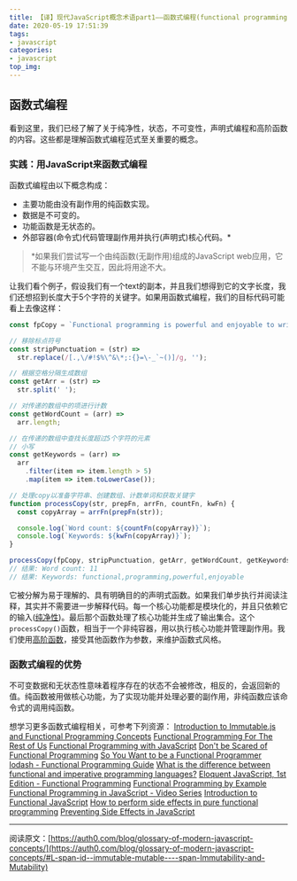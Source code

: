 ```yaml
---
title: 【译】现代JavaScript概念术语part1——函数式编程(functional programming)
date: 2020-05-19 17:51:39
tags: 
- javascript
categories:
- javascript
top_img:
---
```


## 函数式编程
看到这里，我们已经了解了关于纯净性，状态，不可变性，声明式编程和高阶函数的内容。这些都是理解函数式编程范式至关重要的概念。

### 实践：用JavaScript来函数式编程
函数式编程由以下概念构成：
+ 主要功能由没有副作用的纯函数实现。
+ 数据是不可变的。
+ 功能函数是无状态的。
+ 外部容器(命令式)代码管理副作用并执行(声明式)核心代码。*

> *如果我们尝试写一个由纯函数(无副作用)组成的JavaScript web应用，它不能与环境产生交互，因此将用途不大。

让我们看个例子，假设我们有一个text的副本，并且我们想得到它的文字长度，我们还想招到长度大于5个字符的关键字。如果用函数式编程，我们的目标代码可能看上去像这样：
```javascript
const fpCopy = `Functional programming is powerful and enjoyable to write. It's very cool!`;

// 移除标点符号
const stripPunctuation = (str) =>
  str.replace(/[.,\/#!$%\^&\*;:{}=\-_`~()]/g, '');

// 根据空格分隔生成数组
const getArr = (str) =>
  str.split(' ');

// 对传递的数组中的项进行计数
const getWordCount = (arr) =>
  arr.length;

// 在传递的数组中查找长度超过5个字符的元素
// 小写
const getKeywords = (arr) =>
  arr
    .filter(item => item.length > 5)
    .map(item => item.toLowerCase());

// 处理copy以准备字符串、创建数组、计数单词和获取关键字
function processCopy(str, prepFn, arrFn, countFn, kwFn) {
  const copyArray = arrFn(prepFn(str));

  console.log(`Word count: ${countFn(copyArray)}`);
  console.log(`Keywords: ${kwFn(copyArray)}`);
}

processCopy(fpCopy, stripPunctuation, getArr, getWordCount, getKeywords);
// 结果: Word count: 11
// 结果: Keywords: functional,programming,powerful,enjoyable
```
它被分解为易于理解的、具有明确目的的声明式函数。如果我们单步执行并阅读注释，其实并不需要进一步解释代码。每一个核心功能都是模块化的，并且只依赖它的输入([纯净性](/2020/05/18/modern-javascript-concepts-1-purity/))。最后那个函数处理了核心功能并生成了输出集合。这个`processCopy()`函数，相当于一个非纯容器，用以执行核心功能并管理副作用。我们使用[高阶函数](/2020/05/19/modern-javascript-concepts-1-hoc)，接受其他函数作为参数，来维护函数式风格。

### 函数式编程的优势
不可变数据和无状态性意味着程序存在的状态不会被修改，相反的，会返回新的值。纯函数被用做核心功能，为了实现功能并处理必要的副作用，非纯函数应该命令式的调用纯函数。

想学习更多函数式编程相关，可参考下列资源：
[Introduction to Immutable.js and Functional Programming Concepts](https://auth0.com/blog/intro-to-immutable-js/)
[Functional Programming For The Rest of Us](http://www.defmacro.org/ramblings/fp.html)
[Functional Programming with JavaScript](http://stephen-young.me.uk/2013/01/20/functional-programming-with-javascript.html)
[Don't be Scared of Functional Programming](https://www.smashingmagazine.com/2014/07/dont-be-scared-of-functional-programming/)
[So You Want to be a Functional Programmer](https://medium.com/@cscalfani/so-you-want-to-be-a-functional-programmer-part-1-1f15e387e536#.q8a7nwjat)
[lodash - Functional Programming Guide](https://github.com/lodash/lodash/wiki/FP-Guide)
[What is the difference between functional and imperative programming languages?](https://stackoverflow.com/questions/17826380/what-is-difference-between-functional-and-imperative-programming-languages)
[Eloquent JavaScript, 1st Edition - Functional Programming](http://eloquentjavascript.net/1st_edition/chapter6.html)
[Functional Programming by Example](http://tobyho.com/2015/11/09/functional-programming-by-example/)
[Functional Programming in JavaScript - Video Series](https://www.youtube.com/watch?v=BMUiFMZr7vk&list=PL0zVEGEvSaeEd9hlmCXrk5yUyqUag-n84)
[Introduction to Functional JavaScript](https://medium.com/functional-javascript/introduction-to-functional-javascript-45a9dca6c64a#.2qjh0i04y)
[How to perform side effects in pure functional programming](https://stackoverflow.com/questions/18172947/how-to-perform-side-effects-in-pure-functional-programming)
[Preventing Side Effects in JavaScript](https://davidwalsh.name/preventing-sideeffects-javascript)

****
阅读原文：[https://auth0.com/blog/glossary-of-modern-javascript-concepts/](https://auth0.com/blog/glossary-of-modern-javascript-concepts/#L-span-id--immutable-mutable----span-Immutability-and-Mutability)
